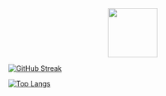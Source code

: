 <div id="header" align="center">
  <img src="https://media.giphy.com/media/M9gbBd9nbDrOTu1Mqx/giphy.gif" width="100"/>
</div>

[![GitHub Streak](http://github-readme-streak-stats.herokuapp.com?user=shivagyawali&theme=radical&date_format=M%20j%5B%2C%20Y%5D)](https://git.io/streak-stats)

[![Top Langs](https://github-readme-stats.vercel.app/api/top-langs/?username=shivagyawali&layout=compact&theme=vision-friendly-dark)](https://github.com/shivagyawali/github-readme-stats)
